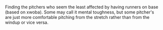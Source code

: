 Finding the pitchers who seem the least affected by having runners on base (based on xwoba).
Some may call it mental toughness, but some pitcher's are just more comfortable pitching from the stretch rather than from the windup or vice versa.